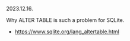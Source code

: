 
2023.12.16.

Why ALTER TABLE is such a problem for SQLite.
- https://www.sqlite.org/lang_altertable.html
